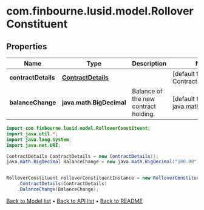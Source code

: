# com.finbourne.lusid.model.RolloverConstituent

## Properties

Name | Type | Description | Notes
------------ | ------------- | ------------- | -------------
**contractDetails** | [**ContractDetails**](ContractDetails.md) |  | [default to ContractDetails]
**balanceChange** | **java.math.BigDecimal** | Balance of the new contract holding. | [default to java.math.BigDecimal]

```java
import com.finbourne.lusid.model.RolloverConstituent;
import java.util.*;
import java.lang.System;
import java.net.URI;

ContractDetails ContractDetails = new ContractDetails();
java.math.BigDecimal BalanceChange = new java.math.BigDecimal("100.00");


RolloverConstituent rolloverConstituentInstance = new RolloverConstituent()
    .ContractDetails(ContractDetails)
    .BalanceChange(BalanceChange);
```


[Back to Model list](../README.md#documentation-for-models) &#8226; [Back to API list](../README.md#documentation-for-api-endpoints) &#8226; [Back to README](../README.md)
